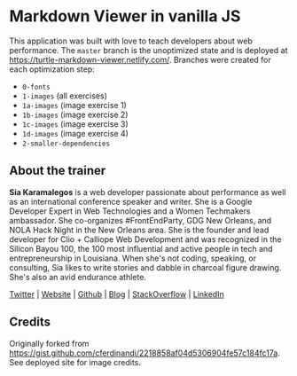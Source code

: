 # Markdown Viewer in vanilla JS

This application was built with love to teach developers about web performance. The `master` branch is the unoptimized state and is deployed at https://turtle-markdown-viewer.netlify.com/. Branches were created for each optimization step:

- `0-fonts`
- `1-images` (all exercises)
- `1a-images` (image exercise 1)
- `1b-images` (image exercise 2)
- `1c-images` (image exercise 3)
- `1d-images` (image exercise 4)
- `2-smaller-dependencies`

## About the trainer

**Sia Karamalegos** is a web developer passionate about performance as well as an international conference speaker and writer. She is a Google Developer Expert in Web Technologies and a Women Techmakers ambassador. She co-organizes #FrontEndParty, GDG New Orleans, and NOLA Hack Night in the New Orleans area. She is the founder and lead developer for Clio + Calliope Web Development and was recognized in the Silicon Bayou 100, the 100 most influential and active people in tech and entrepreneurship in Louisiana. When she's not coding, speaking, or consulting, Sia likes to write stories and dabble in charcoal figure drawing. She's also an avid endurance athlete.

[Twitter](https://twitter.com/thegreengreek) | [Website](https://siakaramalegos.github.io/) | [Github](https://github.com/siakaramalegos) | [Blog](https://medium.com/@thegreengreek) | [StackOverflow](https://stackoverflow.com/users/5049215/sia?tab=profile) | [LinkedIn](https://www.linkedin.com/in/karamalegos)

## Credits

Originally forked from https://gist.github.com/cferdinandi/2218858af04d5306904fe57c184fc17a. See deployed site for image credits.
